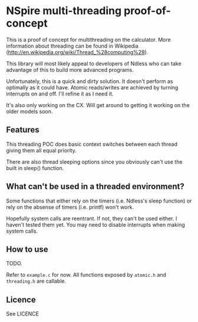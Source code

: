 # NSpire multi-threading proof-of-concept

This is a proof of concept for multithreading on the calculator. More information about threading can be found in Wikipedia (http://en.wikipedia.org/wiki/Thread_%28computing%29).

This library will most likely appeal to developers of Ndless who can take advantage of this to build more advanced programs.

Unfortunately, this is a quick and dirty solution. It doesn't perform as optimally as it could have. Atomic reads/writes are achieved by turning interrupts on and off. I'll refine it as I need it.

It's also only working on the CX. Will get around to getting it working on the older models soon.

## Features

This threading POC does basic context switches between each thread giving them all equal priority.

There are also thread sleeping options since you obviously can't use the built in sleep() function.

## What can't be used in a threaded environment?

Some functions that either rely on the timers (i.e. Ndless's sleep function) or rely on the absense of timers (i.e. printf) won't work.

Hopefully system calls are reentrant. If not, they can't be used either. I haven't tested them yet. You may need to disable interrupts when making system calls.

## How to use

TODO.

Refer to ```example.c``` for now. All functions exposed by ```atomic.h``` and ```threading.h``` are callable.

## Licence

See LICENCE